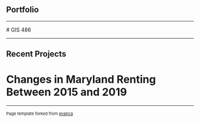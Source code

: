 ## Portfolio

---
<link type="text/css" rel="stylesheet" href="/style.css" />
# GIS 486 

---
## Recent Projects

# Changes in Maryland Renting Between 2015 and 2019


---
<p style="font-size:11px">Page template forked from <a href="https://github.com/evanca/quick-portfolio">evanca</a></p>
<!-- Remove above link if you don't want to attibute -->

